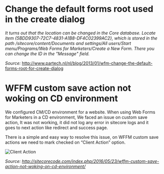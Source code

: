 # Change the default forms root used in the create dialog

*It turns out that the location can be changed in the Core database.
Locate item {5BDD9307-72C7-4831-A1B8-DF4C02399AC2}, which is stored in the path /sitecore/content/Documents and settings/All users/Start menu/Programs/Web Forms for Marketers/Create a New Form.
There you can change the ID in the "Message" field.*

*Source:*
http://www.partech.nl/nl/blog/2013/01/wfm-change-the-default-forms-root-for-create-dialog

# WFFM custom save action not woking on CD environment

We configured CM/CD environment for a website. When using Web Forms for Marketers in a CD environment, We faced an issue on custom save action, It was not working, it did not log any error in sitecore logs and it goes to next action like redirect and success page. 

There is a simple and easy way to resolve this issue, on WFFM custom save actions we need to mark checked on “Client Action” option.

![Client Action](http://sitecorecode.com/wp-content/uploads/2016/05/ClientAction.png)

*Source: http://sitecorecode.com/index.php/2016/05/23/wffm-custom-save-action-not-woking-on-cd-environment/*
